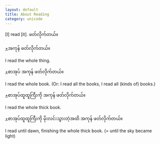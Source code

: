 ```yaml
---
layout: default
title: About Reading
category: unicode
---
```


<p>[I] read [it]. <span class='mm3'>ဖတ်လိုက်တယ်။</span></p>

<p class='hide-trigger'><a href="#">+</a><span class='mm3'>အကုန် ဖတ်လိုက်တယ်။</span></p>
<p class='hide-this'>I read the whole thing.</p>

<p class='hide-trigger'><a href="#">+</a><span class='mm3'>စာအုပ် အကုန် ဖတ်လိုက်တယ်။</span></p>
<p class='hide-this'>I read the whole book. (Or: I read all the books, I read all (kinds of) books.)</p>

<p class='hide-trigger'><a href="#">+</a><span class='mm3'>စာအုပ်ထူထူကြီးကို အကုန် ဖတ်လိုက်တယ်။</span></p>
<p class='hide-this'>I read the whole thick book.</p>

<p class='hide-trigger'><a href="#">+</a><span class='mm3'>စာအုပ်ထူထူကြီးကို မိုးလင်းသွားတဲ့အထိ အကုန် ဖတ်လိုက်တယ်။</span></p>
<p class='hide-this'>I read until dawn, finishing the whole thick book. (= until the sky became light)</p>

